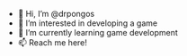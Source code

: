 - 👋 Hi, I’m @drpongos
- 👀 I’m interested in developing a game
- 🌱 I’m currently learning game development
- 📫 Reach me here! 

<!---
drpongos/drpongos is a ✨ special ✨ repository because its `README.md` (this file) appears on your GitHub profile.
You can click the Preview link to take a look at your changes.
--->
